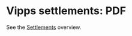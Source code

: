 <!-- START_METADATA
---
title: PDF
sidebar_position: 40
---
END_METADATA -->

# Vipps settlements: PDF

See the [Settlements](..) overview.
